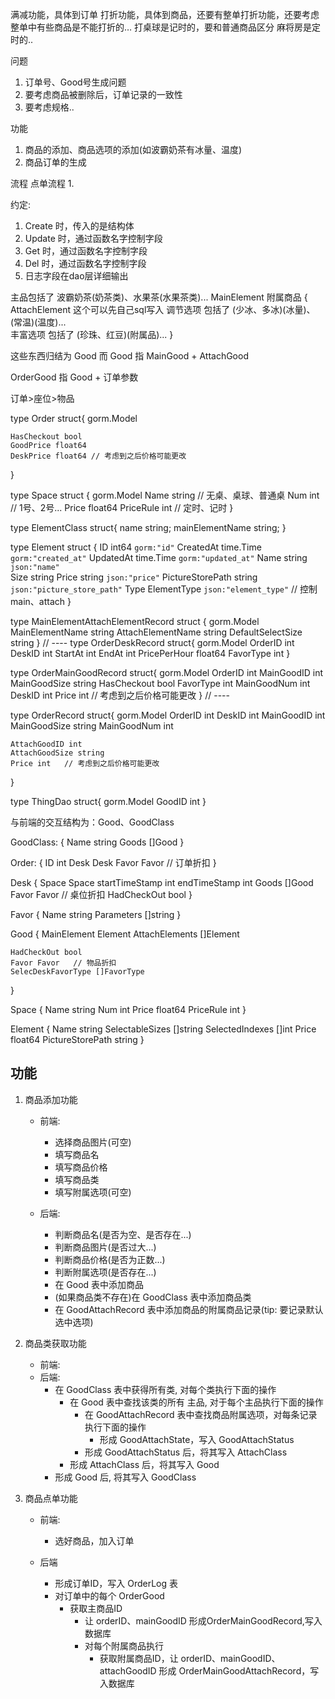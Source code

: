 满减功能，具体到订单
打折功能，具体到商品，还要有整单打折功能，还要考虑整单中有些商品是不能打折的…
打桌球是记时的，要和普通商品区分
麻将房是定时的..

问题
1. 订单号、Good号生成问题
2. 要考虑商品被删除后，订单记录的一致性
3. 要考虑规格..


功能
1. 商品的添加、商品选项的添加(如波霸奶茶有冰量、温度)
2. 商品订单的生成

流程
点单流程
1. 


约定:
1. Create 时，传入的是结构体
2. Update 时，通过函数名字控制字段
3. Get 时，通过函数名字控制字段
4. Del 时，通过函数名字控制字段
5. 日志字段在dao层详细输出

主品包括了 波霸奶茶(奶茶类)、水果茶(水果茶类)...    MainElement
附属商品 {  AttachElement          这个可以先自己sql写入
    调节选项 包括了 (少冰、多冰)(冰量)、(常温)(温度)...    
    丰富选项 包括了 (珍珠、红豆)(附属品)... 
}

这些东西归结为 Good
而 Good 指 MainGood + AttachGood

OrderGood 指 Good + 订单参数


订单>座位>物品


type Order struct{
    gorm.Model
    
    HasCheckout bool
    GoodPrice float64
    DeskPrice float64 // 考虑到之后价格可能更改
}

type Space struct {
    gorm.Model
    Name string // 无桌、桌球、普通桌
    Num int // 1号、2号...
    Price float64
    PriceRule int // 定时、记时
}

type ElementClass struct{
    name string;
    mainElementName string;
}

type Element struct {
	ID              int64     `gorm:"id"`
	CreatedAt       time.Time `gorm:"created_at"`
	UpdatedAt       time.Time `gorm:"updated_at"`
	Name             string  `json:"name"`  
	Size string
	Price            string `json:"price"`
	PictureStorePath string  `json:"picture_store_path"`
	Type        ElementType     `json:"element_type"`   // 控制 main、attach
}

type MainElementAttachElementRecord struct {
    gorm.Model
    MainElementName string
    AttachElementName string
    DefaultSelectSize string
}
// ----
type OrderDeskRecord struct{
    gorm.Model
    OrderID int
    DeskID int
    StartAt int
    EndAt int
    PricePerHour float64
    FavorType int
}


type OrderMainGoodRecord struct{
    gorm.Model
    OrderID int
    MainGoodID int
    MainGoodSize string
    HasCheckout bool
    FavorType int
    MainGoodNum int
    DeskID int
    Price int   // 考虑到之后价格可能更改
}
// ----

type OrderRecord struct{
    gorm.Model
    OrderID int
    DeskID int
    MainGoodID int
    MainGoodSize string
    MainGoodNum int
    
    AttachGoodID int
    AttachGoodSize string
    Price int   // 考虑到之后价格可能更改
}


type ThingDao struct{
    gorm.Model
    GoodID int
}



与前端的交互结构为：Good、GoodClass

GoodClass: {
    Name string
    Goods []Good
}

Order: {
    ID int
    Desk Desk
    Favor Favor   // 订单折扣
}

Desk {
    Space Space
    startTimeStamp int
    endTimeStamp int
    Goods []Good
    Favor Favor   // 桌位折扣
    HadCheckOut bool
}

Favor {
    Name string
    Parameters []string
}



Good {
    MainElement Element
    AttachElements []Element
    
    
    HadCheckOut bool
    Favor Favor   // 物品折扣
    SelecDeskFavorType []FavorType
}

Space {
    Name string
    Num int
    Price float64
    PriceRule int
}


Element {
    Name string
    SelectableSizes []string
    SelectedIndexes []int
    Price float64
    PictureStorePath string
}


## 功能
1. 商品添加功能
    - 前端:
        - 选择商品图片(可空)
        - 填写商品名
        - 填写商品价格
        - 填写商品类
        - 填写附属选项(可空)
    
    - 后端:
        - 判断商品名(是否为空、是否存在...)
        - 判断商品图片(是否过大...)
        - 判断商品价格(是否为正数...)
        - 判断附属选项(是否存在...)
        - 在 Good 表中添加商品
        - (如果商品类不存在)在 GoodClass 表中添加商品类
        - 在 GoodAttachRecord 表中添加商品的附属商品记录(tip: 要记录默认选中选项)

2. 商品类获取功能
    - 前端:
    - 后端:
        - 在 GoodClass 表中获得所有类, 对每个类执行下面的操作
            - 在 Good 表中查找该类的所有 主品, 对于每个主品执行下面的操作
                - 在 GoodAttachRecord 表中查找商品附属选项，对每条记录执行下面的操作
                    - 形成 GoodAttachState，写入 GoodAttachStatus
               - 形成 GoodAttachStatus 后，将其写入 AttachClass
            -  形成 AttachClass 后，将其写入 Good
        - 形成 Good 后, 将其写入 GoodClass
          
3. 商品点单功能
    - 前端:
        - 选好商品，加入订单
        
    - 后端
        - 形成订单ID，写入 OrderLog 表
        - 对订单中的每个 OrderGood
            - 获取主商品ID
                - 让 orderID、mainGoodID 形成OrderMainGoodRecord,写入数据库
                - 对每个附属商品执行
                    - 获取附属商品ID，让 orderID、mainGoodID、attachGoodID 形成 OrderMainGoodAttachRecord，写入数据库
                
